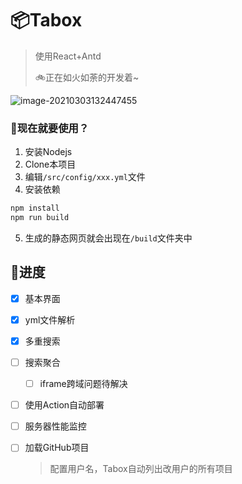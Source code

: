 # 📦Tabox

> 使用React+Antd
>
> 🚲正在如火如荼的开发着~

![image-20210303132447455](https://gitee.com/nmdfzf404/Image-hosting/raw/master/2021/image-20210303132447455.png)

### 🚀现在就要使用？

1. 安装Nodejs
2. Clone本项目
3. 编辑`/src/config/xxx.yml`文件
4. 安装依赖

```bash
npm install
npm run build
```

5. 生成的静态网页就会出现在`/build`文件夹中

## 🚟进度

- [x] 基本界面

- [x] yml文件解析

- [x] 多重搜索

- [ ] 搜索聚合 

  - [ ] iframe跨域问题待解决

- [ ] 使用Action自动部署

- [ ] 服务器性能监控

- [ ] 加载GitHub项目

  > 配置用户名，Tabox自动列出改用户的所有项目